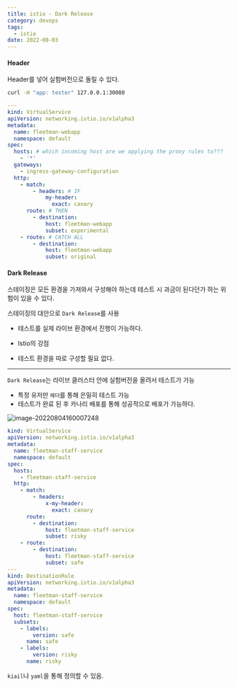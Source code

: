 ```yaml
---
title: istio - Dark Release
category: devops
tags:
  - istio
date: 2022-08-03
---
```


#### Header

Header를 넣어 실험버전으로 돌릴 수 있다.

```bash
curl -H "app: tester" 127.0.0.1:30080
```

```yaml
---
kind: VirtualService
apiVersion: networking.istio.io/v1alpha3
metadata:
  name: fleetman-webapp
  namespace: default
spec:
  hosts: # which incoming host are we applying the proxy rules to???
    - '*'
  gateways:
    - ingress-gateway-configuration
  http:
    - match:
        - headers: # IF
            my-header:
              exact: canary
      route: # THEN
        - destination:
            host: fleetman-webapp
            subset: experimental
    - route: # CATCH ALL
        - destination:
            host: fleetman-webapp
            subset: original
```

#### Dark Release

스테이징은 모든 환경을 가져와서 구성해야 하는데 테스트 시 과금이 된다던가 하는 위험이 있을 수 있다.

스테이징의 대안으로 `Dark Release`를 사용

- 테스트를 실제 라이브 환경에서 진행이 가능하다.

- Istio의 강점
- 테스트 환경을 따로 구성할 필요 없다.

---

`Dark Release`는 라이브 클러스터 안에 실험버전을 올려서 테스트가 가능

- 특정 유저만 `헤더`를 통해 은밀히 테스트 가능
- 테스트가 완료 된 후 카나리 배포를 통해 성공적으로 배포가 가능하다.

![image-20220804160007248](../../../assets/images/posts/2022-08-04-post-istio-6/image-20220804160007248.png)

```yaml
kind: VirtualService
apiVersion: networking.istio.io/v1alpha3
metadata:
  name: fleetman-staff-service
  namespace: default
spec:
  hosts:
    - fleetman-staff-service
  http:
    - match:
        - headers:
            x-my-header:
              exact: canary
      route:
        - destination:
            host: fleetman-staff-service
            subset: risky
    - route:
        - destination:
            host: fleetman-staff-service
            subset: safe
---
kind: DestinationRule
apiVersion: networking.istio.io/v1alpha3
metadata:
  name: fleetman-staff-service
  namespace: default
spec:
  host: fleetman-staff-service
  subsets:
    - labels:
        version: safe
      name: safe
    - labels:
        version: risky
      name: risky
```

`kiail`나 `yaml`을 통해 정의할 수 있음.
